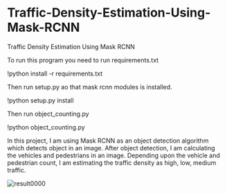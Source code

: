 # Traffic-Density-Estimation-Using-Mask-RCNN
Traffic Density Estimation Using Mask RCNN

To run this program you need to run requirements.txt 

  !python install -r requirements.txt

Then run setup.py ao that mask rcnn modules is installed.

  !python setup.py install
  
Then run object_counting.py

  !python object_counting.py
  
In this project, I am using Mask RCNN as an object detection algorithm which detects object in an image. After object detection, I am calculating the vehicles and pedestrians in an image. Depending upon the vehicle and pedestrian count, I am estimating the traffic density as high, low, medium traffic.

![result0000](https://user-images.githubusercontent.com/56817517/120510428-0abdba80-c3e7-11eb-9484-c63cee195693.png)


